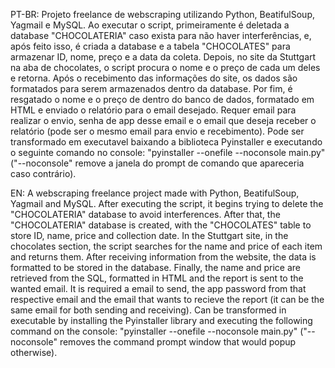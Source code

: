 PT-BR:
Projeto freelance de webscraping utilizando Python, BeatifulSoup, Yagmail e MySQL.
Ao executar o script, primeiramente é deletada a database "CHOCOLATERIA" caso exista para não haver interferências, e, após feito isso, é criada a database e a tabela "CHOCOLATES" para armazenar ID, nome, preço e a data da coleta.
Depois, no site da Stuttgart na aba de chocolates, o script procura o nome e o preço de cada um deles e retorna. Após o recebimento das informações do site, os dados são formatados para serem armazenados dentro da database.
Por fim, é resgatado o nome e o preço de dentro do banco de dados, formatado em HTML e enviado o relatório para o email desejado.
Requer email para realizar o envio, senha de app desse email e o email que deseja receber o relatório (pode ser o mesmo email para envio e recebimento).
Pode ser transformado em executavel baixando a biblioteca Pyinstaller e executando o seguinte comando no console: "pyinstaller --onefile --noconsole main.py" ("--noconsole" remove a janela do prompt de comando que apareceria caso contrário).

EN:
A webscraping freelance project made with Python, BeatifulSoup, Yagmail and MySQL.
After executing the script, it begins trying to delete the "CHOCOLATERIA" database to avoid interferences. After that, the "CHOCOLATERIA" database is created, with the "CHOCOLATES" table to store ID, name, price and collection date.
In the Stuttgart site, in the chocolates section, the script searches for the name and price of each item and returns them. After receiving information from the website, the data is formatted to be stored in the database.
Finally, the name and price are retrieved from the SQL, formatted in HTML and the report is sent to the wanted email.
It is required a email to send, the app password from that respective email and the email that wants to recieve the report (it can be the same email for both sending and receiving).
Can be transformed in executable by installing the Pyinstaller library and executing the following command on the console: "pyinstaller --onefile --noconsole main.py" ("--noconsole" removes the command prompt window that would popup otherwise).
